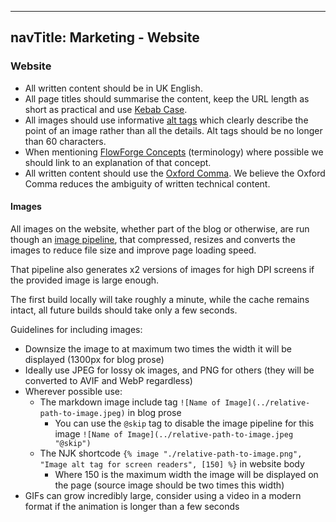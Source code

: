 
---
navTitle: Marketing - Website
---

### Website

- All written content should be in UK English.
- All page titles should summarise the content, keep the URL length as short as practical and use [Kebab Case](https://en.wiktionary.org/wiki/kebab_case).
- All images should use informative [alt tags](https://www.w3.org/WAI/tutorials/images/tips/) which clearly describe the point of an image rather than all the details. Alt tags should be no longer than 60 characters.
- When mentioning [FlowForge Concepts](https://flowforge.com/docs/user/concepts/) (terminology) where possible we should link to an explanation of that concept.
- All written content should use the [Oxford Comma](https://en.wikipedia.org/wiki/Serial_comma). We believe the Oxford Comma reduces the ambiguity of written technical content.

#### Images

All images on the website, whether part of the blog or otherwise, are run though an [image pipeline](https://github.com/flowforge/website/blob/main/lib/image-handler.js), that compressed, resizes and converts the images to reduce file size and improve page loading speed.

That pipeline also generates x2 versions of images for high DPI screens if the provided image is large enough.

The first build locally will take roughly a minute, while the cache remains intact, all future builds should take only a few seconds.

Guidelines for including images:

- Downsize the image to at maximum two times the width it will be displayed (1300px for blog prose)
- Ideally use JPEG for lossy ok images, and PNG for others (they will be converted to AVIF and WebP regardless)
- Wherever possible use:
  - The markdown image include tag `![Name of Image](../relative-path-to-image.jpeg)` in blog prose
    - You can use the `@skip` tag to disable the image pipeline for this image `![Name of Image](../relative-path-to-image.jpeg "@skip")`
  - The NJK shortcode `{% image "./relative-path-to-image.png", "Image alt tag for screen readers", [150] %}` in website body
    - Where 150 is the maximum width the image will be displayed on the page (source image should be two times this width)
- GIFs can grow incredibly large, consider using a video in a modern format if the animation is longer than a few seconds
